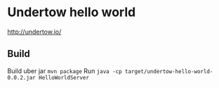 # Undertow hello world

<http://undertow.io/>

## Build

Build uber jar `mvn package`
Run `java -cp target/undertow-hello-world-0.0.2.jar HelloWorldServer`
